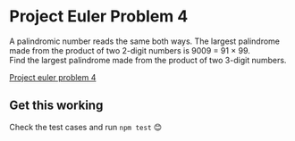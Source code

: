 # Project Euler Problem 4

A palindromic number reads the same both ways. The largest palindrome made from the product of two 2-digit numbers is 9009 = 91 × 99. \
Find the largest palindrome made from the product of two 3-digit numbers.

[Project euler problem 4](https://projecteuler.net/problem=4)

## Get this working
Check the test cases and run `npm test` 😊